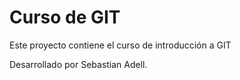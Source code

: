 # Curso de GIT

Este proyecto contiene el curso de introducción a GIT

Desarrollado por Sebastian Adell.
